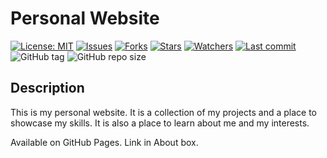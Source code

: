 # Personal Website

[![License: MIT](https://img.shields.io/github/license/ILoveBacteria/ILoveBacteria.github.io)](https://github.com/ILoveBacteria/ILoveBacteria.github.io/blob/master/LICENSE)
[![Issues](https://img.shields.io/github/issues/ILoveBacteria/ILoveBacteria.github.io)](https://github.com/ILoveBacteria/ILoveBacteria.github.io/issues)
[![Forks](https://img.shields.io/github/forks/ILoveBacteria/ILoveBacteria.github.io)](https://github.com/ILoveBacteria/ILoveBacteria.github.io/network/members)
[![Stars](https://img.shields.io/github/stars/ILoveBacteria/ILoveBacteria.github.io)]()
[![Watchers](https://img.shields.io/github/watchers/ILoveBacteria/ILoveBacteria.github.io)]()
[![Last commit](https://img.shields.io/github/last-commit/ILoveBacteria/ILoveBacteria.github.io)](https://github.com/ILoveBacteria/ILoveBacteria.github.io/commits/master)
![GitHub tag](https://img.shields.io/github/v/tag/ILoveBacteria/ILoveBacteria.github.io?color=lightblue&label=last+tag)
![GitHub repo size](https://img.shields.io/github/repo-size/ILoveBacteria/ILoveBacteria.github.io)

## Description
This is my personal website. It is a collection of my projects and a place to showcase my skills. 
It is also a place to learn about me and my interests.

Available on GitHub Pages. Link in About box.